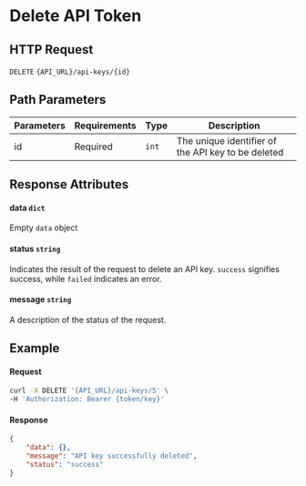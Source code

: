 # Delete API Token

## HTTP Request

`DELETE` `{API_URL}/api-keys/{id}`

## Path Parameters

| Parameters | Requirements | Type  | Description                                        |
|------------|--------------|-------|----------------------------------------------------|
| id         | Required     | `int` | The unique identifier of the API key to be deleted |

## Response Attributes

#### data `dict`

Empty `data` object

#### status `string`

Indicates the result of the request to delete an API key. `success` signifies success, while `failed` indicates an error.

#### message `string`

A description of the status of the request.

## Example

#### Request

```bash
curl -X DELETE '{API_URL}/api-keys/5' \
-H 'Authorization: Bearer {token/key}'
```

#### Response

```json
{
    "data": {},
    "message": "API key successfully deleted",
    "status": "success"
}
```